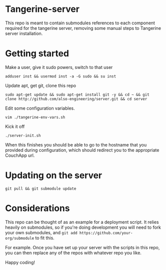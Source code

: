# Tangerine-server

This repo is meant to contain submodules references to each component required for the tangerine server, removing some manual steps to Tangerine server installation.

# Getting started

Make a user, give it sudo powers, switch to that user

```shell
adduser inst && usermod inst -a -G sudo && su inst
```

Update apt, get git, clone this repo

```shell
sudo apt-get update && sudo apt-get install git -y && cd ~ && git clone http://github.com/also-engineering/server.git && cd server
```

Edit some configuration variables.

```shell
vim ./tangerine-env-vars.sh
```

Kick it off

```shell
./server-init.sh
```

When this finishes you should be able to go to the hostname that you provided during configuration, which should redirect you to the appropriate CouchApp url.

# Updating on the server

`git pull && git submodule update`

# Considerations

This repo can be thought of as an example for a deployment script. It relies heavily on submodules, so if you're doing development you will need to fork your own submodules, and `git add https://github.com/your-org/submodule` to fit this.

For example. Once you have set up your server with the scripts in this repo, you can then replace any of the repos with whatever repo you like.

Happy coding!